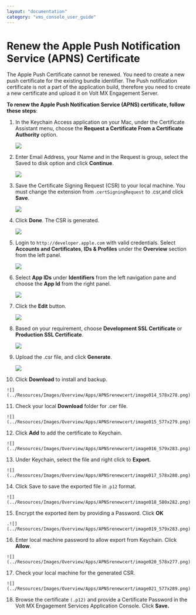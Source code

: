 ```yaml
---
layout: "documentation"
category: "vms_console_user_guide"
---
```

                           


Renew the Apple Push Notification Service (APNS) Certificate
============================================================

The Apple Push Certificate cannot be renewed. You need to create a new push certificate for the existing bundle identifier. The Push notification certificate is not a part of the application build, therefore you need to create a new certificate and upload it on Volt MX Engagement Server.

**To renew the Apple Push Notification Service (APNS) certificate, follow these steps**:

1.  In the Keychain Access application on your Mac, under the Certificate Assistant menu, choose the **Request a Certificate From a Certificate Authority** option.
    
    ![](../Resources/Images/Overview/Apps/APNSrenewcert/image001.png)
    
2.  Enter Email Address, your Name and in the Request is group, select the Saved to disk option and click **Continue**.
    
    ![](../Resources/Images/Overview/Apps/APNSrenewcert/image002_579x270.png)
    
3.  Save the Certificate Signing Request (CSR) to your local machine. You must change the extension from .`certSigningRequest` to .csr,and click **Save**.
    
    ![](../Resources/Images/Overview/Apps/APNSrenewcert/image003_578x275.png)
    
4.  Click **Done**. The CSR is generated.
    
    ![](../Resources/Images/Overview/Apps/APNSrenewcert/image004_576x271.png)
    
5.  Login to `http://developer.apple.com` with valid credentials. Select **Accounts and Certificates**, **IDs & Profiles** under the **Overview** section from the left panel.
    
    ![](../Resources/Images/Overview/Apps/APNSrenewcert/image005_578x230.png)
    
6.  Select **App IDs** under **Identifiers** from the left navigation pane and choose the **App Id** from the right panel.
    
    ![](../Resources/Images/Overview/Apps/APNSrenewcert/image007_579x238.png)
    
7.  Click the **Edit** button.
    
    ![](../Resources/Images/Overview/Apps/APNSrenewcert/image010_576x323.jpg)
    
8.  Based on your requirement, choose **Development SSL Certificate** or **Production SSL Certificate**.
    
    ![](../Resources/Images/Overview/Apps/APNSrenewcert/image011_581x406.png)
    
9.  Upload the .csr file, and click **Generate**.
    
    ![](../Resources/Images/Overview/Apps/APNSrenewcert/image013_573x276.png)
    
10.  Click **Download** to install and backup.
    
    ![](../Resources/Images/Overview/Apps/APNSrenewcert/image014_578x278.png)
    
11.  Check your local **Download** folder for .cer file.
    
    ![](../Resources/Images/Overview/Apps/APNSrenewcert/image015_577x279.png)
    
12.  Click **Add** to add the certificate to Keychain.
    
    ![](../Resources/Images/Overview/Apps/APNSrenewcert/image016_579x283.png)
    
13.  Under Keychain, select the file and right click to **Export.**
    
    ![](../Resources/Images/Overview/Apps/APNSrenewcert/image017_578x280.png)
    
14.  Click Save to save the exported file in .`p12` format.
    
    ![](../Resources/Images/Overview/Apps/APNSrenewcert/image018_580x282.png)
    
15.  Encrypt the exported item by providing a Password. Click **OK**
    
    .![](../Resources/Images/Overview/Apps/APNSrenewcert/image019_579x283.png)
    
16.  Enter local machine password to allow export from Keychain. Click **Allow**.
    
    ![](../Resources/Images/Overview/Apps/APNSrenewcert/image020_578x277.png)
    
17.  Check your local machine for the generated CSR.
    
    ![](../Resources/Images/Overview/Apps/APNSrenewcert/image021_577x289.png)
    
18.  Browse the certificate `(.p12)` and provide a Certificate Password in the Volt MX Engagement Services Application Console. Click **Save.**
